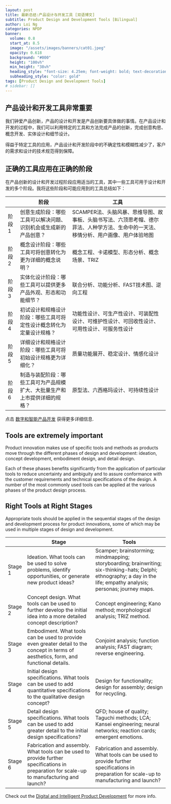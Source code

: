 ```yaml
---
layout: post
title: 最新总结:产品设计与开发工具 [双语博文]
subtitle: Product Design and Development Tools [Bilingual]
author: Loi Ng
categories: NPDP
banner:
  volume: 0.8
  start_at: 8.5
  image: "/assets/images/banners/cat01.jpeg"
  opacity: 0.618
  background: "#000"
  height: "100vh"
  min_height: "38vh"
  heading_style: "font-size: 4.25em; font-weight: bold; text-decoration: underline"
  subheading_style: "color: gold"
tags: [Product Design and Development Tools]
# sidebar: []
---
```


产品设计和开发工具非常重要
------------

我们钟爱产品创新，产品的设计和开发是产品创新要具体做的事情。在产品设计和开发的过程中，我们可以利用特定的工具和方法完成产品的创新，完成创意构思、概念开发、实体设计和细节设计。

得益于特定工具的应用，产品设计和开发阶段中的不确定性和模糊性减少了，客户的需求和设计的技术规范得到保障。

正确的工具应用在正确的阶段
------------

在产品创新的设计和开发过程阶段应用适当的工具，其中一些工具可用于设计和开发的多个阶段。我将这些阶段和可能应用到的工具总结如下：

|  | 阶段   | 工具 |
|--------------------|---------------|------------------------------------|
| 阶段 1 | 创意生成阶段：哪些工具可以解决问题、识别机会或生成新的产品创意？ | SCAMPER法、头脑风暴、思维导图、故事板、头脑书写法、六顶思考帽、德尔菲法、人种学方法、生命中的一天法、移情分析、用户画像、用户体验地图 |
| 阶段 2 | 概念设计阶段：哪些工具可将创意转化为更为详细的概念说明？ | 概念工程、卡诺模型、形态分析、概念场景、TRIZ |
| 阶段 3 | 实体化设计阶段：哪些工具可以提供更多产品外观、形态和功能细节？ | 联合分析、功能分析、FAST技术图、逆向工程 |
| 阶段 4 | 初试设计和规格设计阶段：哪些工具可将定性设计概念转化为定量设计规格？ | 功能性设计、可生产性设计、可装配性设计、可维护性设计、可回收性设计、可用性设计、可服务性设计 |
| 阶段 5 | 详细设计和规格设计阶段：哪些工具可将初始设计规格更为详细化？ |  质量功能展开、稳定设计、情感化设计 |
| 阶段 6 | 制造与装配阶段：哪些工具可为产品规模扩大、大批量生产和上市提供详细的规格？ | 原型法、六西格玛设计、可持续性设计 |

点击 [数字和智能产品开发][PMerBot-site] 获得更多详细信息.

Tools are extremely important
------------

Product innovation makes use of specific tools and methods as products move through the different phases of design and development: ideation, concept development, embodiment design, and detail design. 

Each of these phases benefits significantly from the application of particular tools to reduce uncertainty and ambiguity and to assure conformance with the customer requirements and technical specifications of the design. A number of the most commonly used tools can be applied at the various phases of the product design process.

Right Tools at Right Stages
------------

Appropriate tools should be applied in the sequential stages of the design and development process for product innovations, some of which may be used in multiple stages of design and development.

|            | Stage     | Tools                         |
|--------------------|---------------|------------------------------------|
| Stage 1              | Ideation. What tools can be used to solve problems, identify opportunities, or generate new product ideas? | Scamper; brainstorming; mindmapping; storyboarding; brainwriting; six-thinking-hats; Delphi; ethnography; a day in the life; empathy analysis; personas; journey maps. |
| Stage 2              | Concept design. What tools  can be used to further develop the initial idea into a more detailed concept description?  | Concept engineering; Kano method; morphological analysis; TRIZ method. |
| Stage 3     | Embodiment. What tools can be used to provide even greater detail to the concept in terms of aesthetics, form, and functional details. | Conjoint analysis; function analysis; FAST diagram; reverse engineering. |
| Stage 4         | Initial design specifications. What tools can be used to add quantitative specifications to the qualitative design concept? | Design for functionality; design for assembly; design for recycling. |
| Stage 5      | Detail design specifications. What tools can be used to add greater detail to the initial design specifications? |  QFD; house of quality; Taguchi methods; LCA; Kansei engineering; neural networks; reaction cards; emergent emotions. |
| Stage 6      | Fabrication and assembly. What tools can be used to provide further specifications  in preparation for scale-up to manufacturing and launch? | Fabrication and assembly. What tools can be used to provide further specifications  in preparation for scale-up to manufacturing and launch? |

Check out the [Digital and Intelligent Product Development][PMerBot-site] for more info.

[PMerBot-site]: https://sili-insights.feishu.cn/wiki/wikcnQ8gQQPXW5dftmTx6f2XfJh